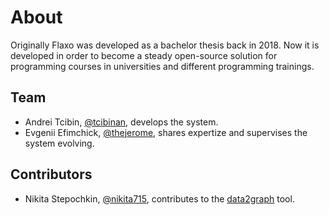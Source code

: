 # About

Originally Flaxo was developed as a bachelor thesis back in 2018. Now it is developed in order to become a steady 
open-source solution for programming courses in universities and different programming trainings. 

## Team

- Andrei Tcibin, [@tcibinan](https://github.com/tcibinan), develops the system.
- Evgenii Efimchick, [@thejerome](https://github.com/thejerome), shares expertize and supervises the system evolving.

## Contributors

- Nikita Stepochkin, [@nikita715](https://github.com/nikita715), contributes to the 
[data2graph](https://github.com/tcibinan/data2graph) tool.
